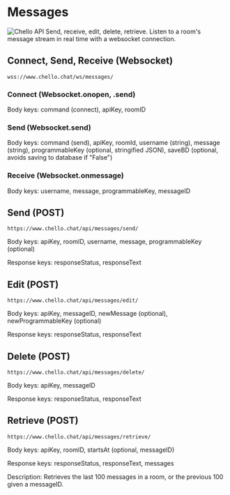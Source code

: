 # Messages

<img src="https://styviostorage.blob.core.windows.net/styviofilecontainer/logoBanner.png" alt="Chello API"> 
Send, receive, edit, delete, retrieve.  Listen to a room's message stream in real time with a websocket connection.

## Connect, Send, Receive (Websocket)
```
wss://www.chello.chat/ws/messages/
```

### Connect (Websocket.onopen, .send)
Body keys: command (connect), apiKey, roomID


### Send (Websocket.send)
Body keys: command (send), apiKey, roomId, username (string), message (string), programmableKey (optional, stringified JSON), saveBD (optional, avoids saving to database if "False")

### Receive (Websocket.onmessage)
Body keys: username, message, programmableKey, messageID

## Send (POST)
```
https://www.chello.chat/api/messages/send/
```
Body keys:
apiKey, roomID, username, message, programmableKey (optional)

Response keys:
responseStatus, responseText

## Edit (POST)
```
https://www.chello.chat/api/messages/edit/
```
Body keys:
apiKey, messageID, newMessage (optional), newProgrammableKey (optional)

Response keys:
responseStatus, responseText

## Delete (POST)
```
https://www.chello.chat/api/messages/delete/
```
Body keys:
apiKey, messageID

Response keys:
responseStatus, responseText

## Retrieve (POST)
```
https://www.chello.chat/api/messages/retrieve/
```
Body keys:
apiKey, roomID, startsAt (optional, messageID)

Response keys:
responseStatus, responseText, messages

Description:
Retrieves the last 100 messages in a room, or the previous 100 given a messageID.

